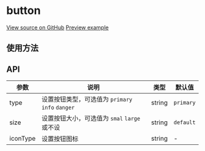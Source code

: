 # button

[View source on GitHub](///)
[Preview example](///)

## 使用方法

## API

参数 |说明 | 类型 | 默认值
---|--- |--- |---
type | 设置按钮类型，可选值为 `primary` `info` `danger` | string | `primary`
size | 设置按钮大小，可选值为 `smal` `large` 或不设 | string | `default`
iconType | 设置按钮图标 | string | -